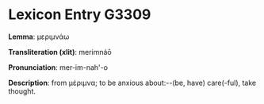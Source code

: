 # Lexicon Entry G3309

**Lemma**: μεριμνάω

**Transliteration (xlit)**: merimnáō

**Pronunciation**: mer-im-nah'-o

**Description**:
from μέριμνα; to be anxious about:--(be, have) care(-ful), take thought.
